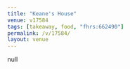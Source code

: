 ```yaml
---
title: "Keane's House"
venue: v17584
tags: [takeaway, food, "fhrs:662490"]
permalink: /v/17584/
layout: venue
---
```

null